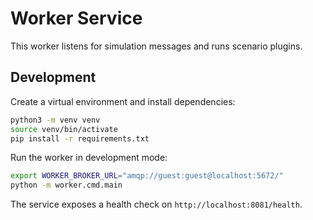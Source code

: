 # Worker Service

This worker listens for simulation messages and runs scenario plugins.

## Development

Create a virtual environment and install dependencies:

```bash
python3 -m venv venv
source venv/bin/activate
pip install -r requirements.txt
```

Run the worker in development mode:

```bash
export WORKER_BROKER_URL="amqp://guest:guest@localhost:5672/"
python -m worker.cmd.main
```

The service exposes a health check on `http://localhost:8081/health`.
